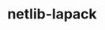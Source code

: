 ---
title: "netlib-lapack"
layout: cache
categories: [package, develop]
meta: {"compilers": ["gcc@12.3.0"], "num_specs": 8, "num_specs_by_stack": {"root": 8, "tutorial": 8}, "oss": ["ubuntu22.04"], "platforms": ["linux"], "stacks": ["root", "tutorial"], "targets": ["x86_64_v3"], "versions": ["3.12.1"]}
spec_details: [{"compiler": "gcc@12.3.0", "hash": "233cwzis5mnhsngyx64viat5cefrrg3j", "os": "ubuntu22.04", "platform": "linux", "size": "-", "stacks": ["root", "tutorial"], "target": "x86_64_v3", "variants": ["build_system=cmake", "build_type=Release", "~external-blas", "generator=make", "~ipo", "+lapacke", "patches:=3059ebf,b1af8b6,e318340", "+pic", "+shared", "~xblas"], "versions": ["3.12.1"]}, {"compiler": "gcc@12.3.0", "hash": "ayiwtqbplqm4yshiomzu4bbzkrihw3he", "os": "ubuntu22.04", "platform": "linux", "size": "-", "stacks": ["root", "tutorial"], "target": "x86_64_v3", "variants": ["build_system=cmake", "build_type=Release", "~external-blas", "generator=make", "~ipo", "+lapacke", "patches:=3059ebf,b1af8b6,e318340", "+pic", "+shared", "~xblas"], "versions": ["3.12.1"]}, {"compiler": "gcc@12.3.0", "hash": "dehrbzeziym2fcwtwkwtmqtkcaeqfuhj", "os": "ubuntu22.04", "platform": "linux", "size": "-", "stacks": ["root", "tutorial"], "target": "x86_64_v3", "variants": ["build_system=cmake", "build_type=Release", "~external-blas", "generator=make", "~ipo", "+lapacke", "patches:=3059ebf,b1af8b6,e318340", "+pic", "+shared", "~xblas"], "versions": ["3.12.1"]}, {"compiler": "gcc@12.3.0", "hash": "dxr2sks7mnkw3njkoipgthphyp7wapjm", "os": "ubuntu22.04", "platform": "linux", "size": "-", "stacks": ["root", "tutorial"], "target": "x86_64_v3", "variants": ["build_system=cmake", "build_type=Release", "~external-blas", "generator=make", "~ipo", "+lapacke", "patches:=3059ebf,b1af8b6,e318340", "+pic", "+shared", "~xblas"], "versions": ["3.12.1"]}, {"compiler": "gcc@12.3.0", "hash": "ezyup3rztfwhhavehld6ggkgsywvxyca", "os": "ubuntu22.04", "platform": "linux", "size": "-", "stacks": ["root", "tutorial"], "target": "x86_64_v3", "variants": ["build_system=cmake", "build_type=Release", "~external-blas", "generator=make", "~ipo", "+lapacke", "patches:=3059ebf,b1af8b6,e318340", "+pic", "+shared", "~xblas"], "versions": ["3.12.1"]}, {"compiler": "gcc@12.3.0", "hash": "hy7vcslnpzjqk4liuj6e5bm45vne5m3y", "os": "ubuntu22.04", "platform": "linux", "size": "-", "stacks": ["root", "tutorial"], "target": "x86_64_v3", "variants": ["build_system=cmake", "build_type=Release", "~external-blas", "generator=make", "~ipo", "+lapacke", "patches:=3059ebf,b1af8b6,e318340", "+pic", "+shared", "~xblas"], "versions": ["3.12.1"]}, {"compiler": "gcc@12.3.0", "hash": "tnwwxvzix3yqjzhefegytczucr5lja4j", "os": "ubuntu22.04", "platform": "linux", "size": "-", "stacks": ["root", "tutorial"], "target": "x86_64_v3", "variants": ["build_system=cmake", "build_type=Release", "~external-blas", "generator=make", "~ipo", "+lapacke", "patches:=3059ebf,b1af8b6,e318340", "+pic", "+shared", "~xblas"], "versions": ["3.12.1"]}, {"compiler": "gcc@12.3.0", "hash": "worfa65hhtbnmdm5ez5tiesywhztipmb", "os": "ubuntu22.04", "platform": "linux", "size": "-", "stacks": ["root", "tutorial"], "target": "x86_64_v3", "variants": ["build_system=cmake", "build_type=Release", "~external-blas", "generator=make", "~ipo", "+lapacke", "patches:=3059ebf,b1af8b6,e318340", "+pic", "+shared", "~xblas"], "versions": ["3.12.1"]}]
---